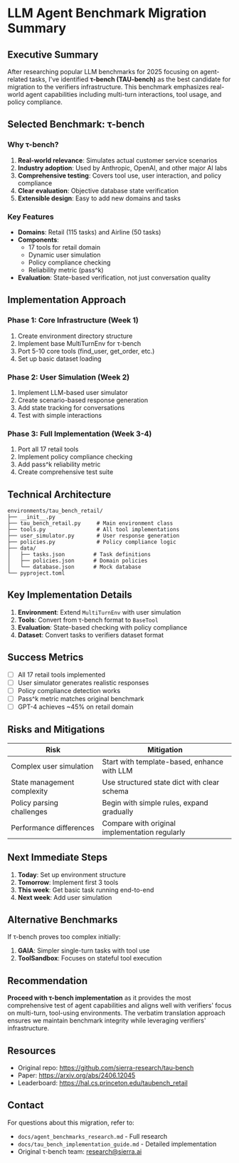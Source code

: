 # LLM Agent Benchmark Migration Summary

## Executive Summary

After researching popular LLM benchmarks for 2025 focusing on agent-related tasks, I've identified **τ-bench (TAU-bench)** as the best candidate for migration to the verifiers infrastructure. This benchmark emphasizes real-world agent capabilities including multi-turn interactions, tool usage, and policy compliance.

## Selected Benchmark: τ-bench

### Why τ-bench?

1. **Real-world relevance**: Simulates actual customer service scenarios
2. **Industry adoption**: Used by Anthropic, OpenAI, and other major AI labs
3. **Comprehensive testing**: Covers tool use, user interaction, and policy compliance
4. **Clear evaluation**: Objective database state verification
5. **Extensible design**: Easy to add new domains and tasks

### Key Features

- **Domains**: Retail (115 tasks) and Airline (50 tasks)
- **Components**: 
  - 17 tools for retail domain
  - Dynamic user simulation
  - Policy compliance checking
  - Reliability metric (pass^k)
- **Evaluation**: State-based verification, not just conversation quality

## Implementation Approach

### Phase 1: Core Infrastructure (Week 1)
1. Create environment directory structure
2. Implement base MultiTurnEnv for τ-bench
3. Port 5-10 core tools (find_user, get_order, etc.)
4. Set up basic dataset loading

### Phase 2: User Simulation (Week 2)
1. Implement LLM-based user simulator
2. Create scenario-based response generation
3. Add state tracking for conversations
4. Test with simple interactions

### Phase 3: Full Implementation (Week 3-4)
1. Port all 17 retail tools
2. Implement policy compliance checking
3. Add pass^k reliability metric
4. Create comprehensive test suite

## Technical Architecture

```
environments/tau_bench_retail/
├── __init__.py
├── tau_bench_retail.py     # Main environment class
├── tools.py                # All tool implementations
├── user_simulator.py       # User response generation
├── policies.py             # Policy compliance logic
├── data/
│   ├── tasks.json         # Task definitions
│   ├── policies.json      # Domain policies
│   └── database.json      # Mock database
└── pyproject.toml
```

## Key Implementation Details

1. **Environment**: Extend `MultiTurnEnv` with user simulation
2. **Tools**: Convert from τ-bench format to `BaseTool`
3. **Evaluation**: State-based checking with policy compliance
4. **Dataset**: Convert tasks to verifiers dataset format

## Success Metrics

- [ ] All 17 retail tools implemented
- [ ] User simulator generates realistic responses
- [ ] Policy compliance detection works
- [ ] Pass^k metric matches original benchmark
- [ ] GPT-4 achieves ~45% on retail domain

## Risks and Mitigations

| Risk | Mitigation |
|------|------------|
| Complex user simulation | Start with template-based, enhance with LLM |
| State management complexity | Use structured state dict with clear schema |
| Policy parsing challenges | Begin with simple rules, expand gradually |
| Performance differences | Compare with original implementation regularly |

## Next Immediate Steps

1. **Today**: Set up environment structure
2. **Tomorrow**: Implement first 3 tools
3. **This week**: Get basic task running end-to-end
4. **Next week**: Add user simulation

## Alternative Benchmarks

If τ-bench proves too complex initially:

1. **GAIA**: Simpler single-turn tasks with tool use
2. **ToolSandbox**: Focuses on stateful tool execution

## Recommendation

**Proceed with τ-bench implementation** as it provides the most comprehensive test of agent capabilities and aligns well with verifiers' focus on multi-turn, tool-using environments. The verbatim translation approach ensures we maintain benchmark integrity while leveraging verifiers' infrastructure.

## Resources

- Original repo: https://github.com/sierra-research/tau-bench
- Paper: https://arxiv.org/abs/2406.12045
- Leaderboard: https://hal.cs.princeton.edu/taubench_retail

## Contact

For questions about this migration, refer to:
- `docs/agent_benchmarks_research.md` - Full research
- `docs/tau_bench_implementation_guide.md` - Detailed implementation
- Original τ-bench team: research@sierra.ai